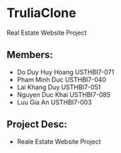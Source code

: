 # TruliaClone
Real Estate Website Project 
## Members:
  * Do Duy Huy Hoang USTHBI7-071
  * Pham Minh Duc USTHBI7-040
  * Lai Khang Duy USTHBI7-051
  * Nguyen Duc Khai USTHBI7-085
  * Luu Gia An USTHBI7-003

## Project Desc:
  * Reale Estate Website Project
